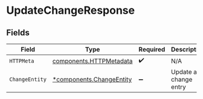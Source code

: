 # UpdateChangeResponse


## Fields

| Field                                                               | Type                                                                | Required                                                            | Description                                                         |
| ------------------------------------------------------------------- | ------------------------------------------------------------------- | ------------------------------------------------------------------- | ------------------------------------------------------------------- |
| `HTTPMeta`                                                          | [components.HTTPMetadata](../../models/components/httpmetadata.md)  | :heavy_check_mark:                                                  | N/A                                                                 |
| `ChangeEntity`                                                      | [*components.ChangeEntity](../../models/components/changeentity.md) | :heavy_minus_sign:                                                  | Update a change entry                                               |